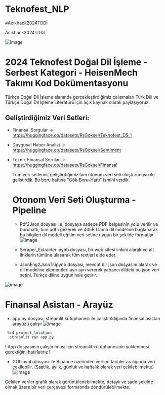 # Teknofest_NLP
#Acıkhack2024TDDİ

Acıkhack2024TDDİ

![image](https://github.com/user-attachments/assets/706811e9-95de-49ab-8098-2ee73932beb3)

# 2024 Teknofest Doğal Dil İşleme - Serbest Kategori - HeisenMech Takımı Kod Dokümentasyonu

Türkçe Doğal Dil İşleme alanında gerçekleştirdiğimiz çalışmaları Türk Dili ve Türkçe Doğal Dil İşleme Literatürü için açık kaynak olarak paylaşıyoruz. 

## Geliştirdiğimiz Veri Setleri:

* Finansal Sorgular -> https://huggingface.co/datasets/RsGoksel/Teknofest_DS_1
* Duygusal Haber Analizi -> https://huggingface.co/datasets/RsGoksel/Sentiment
* Teknik Finansal Sorular -> https://huggingface.co/datasets/RsGoksel/Finansal

  Tüm veri setlerini, geliştirdiğimiz tam otonom veri seti oluşturucusu ile geliştirdik. Bu boru hattına "Gök-Boru-Hattı" ismini verdik.

  # Otonom Veri Seti Oluşturma - Pipeline
  * Pdf2Json dosyası ile, dosyaya sadece PDF belgesinin yolu verilir ve boruhattı, tüm pdf'i gezerek ve 405B Llama dil modeline bağlanarak bu bilgileri dil modeli eğitim veri setine uygun bir şekilde formatlar.
   ![image](https://github.com/user-attachments/assets/97a7bec0-d2a4-4f7f-a136-876e78de3bf3)

  * Scraper_Extracter.ipynb dosyası, bir web sitesi linkini alarak ve alt linklerin tümüne ulaşarak tüm textleri elde eder.
 
  * JsonEng2JsonTr.ipynb dosyası, mevcut bir json dosyasını alarak ve dil modeline elementleri ayrı ayrı vererek yabancı dildeki bu json veri setini, Türkçe diline uygun hale getirir.

![image](https://github.com/user-attachments/assets/89a2310e-f5dc-4661-8b79-3d7d55d1388c)

   
  # Finansal Asistan - Arayüz

  * app.py dosyası, streamlit kütüphanesi ile çalıştırıldığında finansal asistan arayüzü çalışır
 ![image](https://github.com/user-attachments/assets/f391bdc9-f53a-46de-bb56-52ed0e6c7a6e)
  ```bash
   %cd project_location
    streamlit run app.py
   ```
! App dosyasının çalıştırılması için streamlit kütüphanesinin yüklenmesi gerektiğini hatırlatırız !
     
  * GUI ipynb dosyası ile Binance üzerinden verilen tarihler aralığında veri çekilebilir. (Saatlik, aylık, günlük ve haftalık olarak veri çekilebilmekte)
   ![image](https://github.com/user-attachments/assets/673665d4-8935-40b9-9f85-0bc7579ea3bd)

Çekilen veriler grafik olarak görüntülenebilmekte, detaylı ve sade şekilde olmak üzere bir veri çerçevesi formatında döndürülebilmekte.

  
